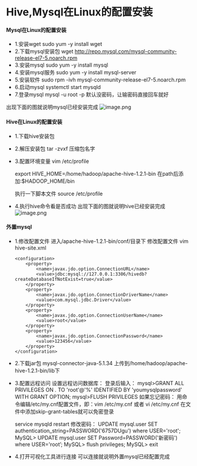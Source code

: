 ﻿# Hive,Mysql在Linux的配置安装

#### Mysql在Linux的配置安装
- 1.安装wget
	sudo yum -y install wget
- 2.下载mysql安装包
	wget http://repo.mysql.com/mysql-community-release-el7-5.noarch.rpm
- 3.安装mysql
	sudo yum -y install mysql
- 4.安装mysql服务
	sudo yum -y install mysql-server
- 5.安装软件
	sudo rpm -ivh mysql-community-release-el7-5.noarch.rpm
- 6.启动mysql
	systemctl start mysqld
- 7.登录mysql
	mysql -u root -p 默认没密码，让输密码直接回车就好

	
出现下面的图就说明mysql已经安装完成
![image.png](https://upload-images.jianshu.io/upload_images/14466054-14bbb45468ebba5f.png?imageMogr2/auto-orient/strip%7CimageView2/2/w/1240)

#### Hive在Linux的配置安装

- 1.下载hive安装包
- 2.解压安装包
	tar -zvxf 压缩包名字
- 3.配置环境变量
	vim /etc/profile
	
	export HIVE_HOME=/home/hadoop/apache-hive-1.2.1-bin
	在path后添加:$HADOOP_HOME/bin
	
	执行一下脚本文件
	source /etc/profile
	
- 4.执行hive命令看是否成功
出现下面的图就说明hive已经安装完成
![image.png](https://upload-images.jianshu.io/upload_images/14466054-b5220cbeef167f5a.png?imageMogr2/auto-orient/strip%7CimageView2/2/w/1240)

#### 外置mysql
- 1.修改配置文件
	进入/apache-hive-1.2.1-bin/conf/目录下
	修改配置文件 vim hive-site.xml
	
	```
	<configuration>
		<property>
			<name>javax.jdo.option.ConnectionURL</name>
			<value>jdbc:mysql://127.0.0.1:3306/hivedb?createDatabaseIfNotExist=true</value>
		</property>
		<property>
			<name>javax.jdo.option.ConnectionDriverName</name>
			<value>com.mysql.jdbc.Driver</value>
		</property>
		<property>
			<name>javax.jdo.option.ConnectionUserName</name>
			<value>root</value>
		</property>
		<property>
			<name>javax.jdo.option.ConnectionPassword</name>
			<value>123456</value>
		</property>
	</configuration>
	```
	
- 2.下载jar包 mysql-connector-java-5.1.34
	上传到/home/hadoop/apache-hive-1.2.1-bin/lib下
	
- 3.配置远程访问
	设置远程访问数据库：
	登录后输入：
	mysql>GRANT ALL PRIVILEGES ON *.* TO 'root'@'%' IDENTIFIED BY 'youmysqlpassword' WITH GRANT OPTION;
	mysql>FLUSH PRIVILEGES
	如果忘记密码：
	用命令编辑/etc/my.cnf配置文件，即：vim /etc/my.cnf 或者 vi /etc/my.cnf
	在文件中添加skip-grant-tables就可以免密登录

	service mysqld restart
	修改密码：
	UPDATE mysql.user SET authentication_string=PASSWORD('6757DUgu') where USER='root';
	MySQL> UPDATE mysql.user SET Password=PASSWORD('新密码') where USER='root’;
	MySQL> flush privileges;
	MySQL> exit
	
- 4.打开可视化工具进行连接
	可以连接就说明外置mysql已经配置完成

